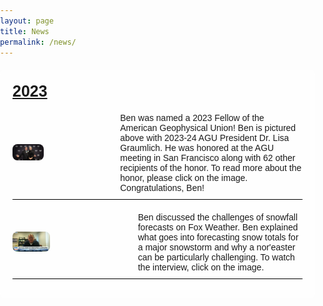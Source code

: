 ```yaml
---
layout: page
title: News
permalink: /news/
---
```


<style>
  @import url('https://fonts.googleapis.com/css2?family=Roboto:wght@700&display=swap'); /* Example of importing a Google Font */

  body {
    background: url('/assets/images/cloud.jpg') no-repeat center center fixed;
    background-size: cover;
    margin: 0;
    padding: 0;
    font-family: 'Arial', sans-serif; /* Default font for the page */
  }
  .navbar {
    margin-bottom: 0;
    border-bottom: none;
  }
  .page-content {
    padding-top: 0; /* Remove any top padding */
  }
  .page-content h1 {
    display: none; /* Hide the large title */
  }
  .container {
    background-color: rgba(255, 255, 255, 0.8);
    padding: 20px;
    border-radius: 8px;
    margin: 20px 0;
  }
  .custom-title {
    font-size: 25px;
    font-weight: bold;
    text-decoration: underline;
    margin-bottom: 20px;
  }
  .custom-description {
    margin-top: 10px;
    font-size: 14px; /* All other text in 14px font */
  }
  .sub-container {
    display: flex;
    align-items: center; /* Center the text vertically */
    margin-top: 20px;
  }
  .sub-container img {
    width: 33%; /* 1/3 of the container width */
    height: auto; /* Keep the aspect ratio */
    border-radius: 8px;
  }
  .publication-text {
    font-size: 14px; /* All other text in 14px font */
    flex-grow: 1; /* Ensure the text takes up the remaining space */
    display: flex;
    align-items: center; /* Center text vertically */
    padding-left: 20px; /* Add padding to the left of the text */
  }
  .publication-text a {
    text-decoration: none;
    color: inherit;
  }
  .underline {
    text-decoration: underline;
  }
  .bold {
    font-weight: bold;
  }
  .pad {
    margin-top: 10px;
  }
  .divider {
    border-top: 1px solid #000;
    width: 100%;
    margin: 10px 0;
  }
  .year-title {
    font-size: 25px; /* 25px font size */
    font-weight: bold; /* Bold */
    text-decoration: underline; /* Underlined */
    margin-bottom: 20px;
  }
</style>

<div class="container">
  <div class="year-title">2023</div>
  <div class="sub-container">
    <a href="https://idsc.miami.edu/magazine/spring-2024/dr-ben-kirtman-honored-as-2023-agu-fellow/">
      <img src="/assets/images/ben_agu.jpg" alt="Ben Agu">
    </a>
    <div class="publication-text">
      Ben was named a 2023 Fellow of the American Geophysical Union! Ben is pictured above with 2023-24 AGU President Dr. Lisa Graumlich. He was honored at the AGU meeting in San Francisco along with 62 other recipients of the honor. To read more about the honor, please click on the image. Congratulations, Ben!
    </div>
  </div>
  <div class="divider"></div>
  <div class="sub-container">
    <a href="https://www.foxweather.com/watch/play-6f2936e47000b2b">
      <img src="/assets/images/ben_fw1.jpg" alt="Ben on Fox Weather">
    </a>
    <div class="publication-text">
      Ben discussed the challenges of snowfall forecasts on Fox Weather. Ben explained what goes into forecasting snow totals for a major snowstorm and why a nor'easter can be particularly challenging. To watch the interview, click on the image.
    </div>
  </div>
  <div class="divider"></div>
</div>
